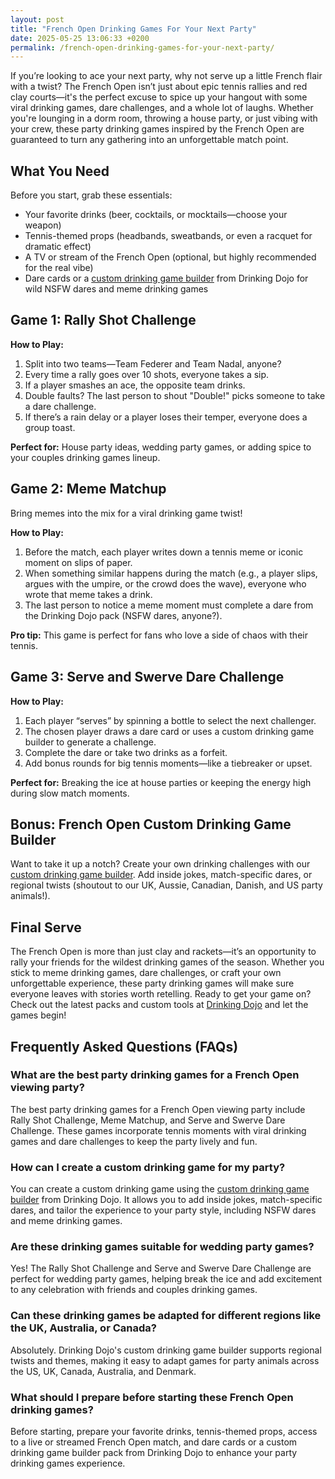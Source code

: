 ```yaml
---
layout: post
title: "French Open Drinking Games For Your Next Party"
date: 2025-05-25 13:06:33 +0200
permalink: /french-open-drinking-games-for-your-next-party/
---
```

If you’re looking to ace your next party, why not serve up a little French flair with a twist? The French Open isn’t just about epic tennis rallies and red clay courts—it's the perfect excuse to spice up your hangout with some viral drinking games, dare challenges, and a whole lot of laughs. Whether you're lounging in a dorm room, throwing a house party, or just vibing with your crew, these party drinking games inspired by the French Open are guaranteed to turn any gathering into an unforgettable match point.

## What You Need

Before you start, grab these essentials:
- Your favorite drinks (beer, cocktails, or mocktails—choose your weapon)
- Tennis-themed props (headbands, sweatbands, or even a racquet for dramatic effect)
- A TV or stream of the French Open (optional, but highly recommended for the real vibe)
- Dare cards or a [custom drinking game builder](https://drinkingdojo.com) from Drinking Dojo for wild NSFW dares and meme drinking games

## Game 1: Rally Shot Challenge

**How to Play:**
1. Split into two teams—Team Federer and Team Nadal, anyone?
2. Every time a rally goes over 10 shots, everyone takes a sip.
3. If a player smashes an ace, the opposite team drinks.
4. Double faults? The last person to shout "Double!" picks someone to take a dare challenge.
5. If there’s a rain delay or a player loses their temper, everyone does a group toast.

**Perfect for:** House party ideas, wedding party games, or adding spice to your couples drinking games lineup.

## Game 2: Meme Matchup

Bring memes into the mix for a viral drinking game twist!

**How to Play:**
1. Before the match, each player writes down a tennis meme or iconic moment on slips of paper.
2. When something similar happens during the match (e.g., a player slips, argues with the umpire, or the crowd does the wave), everyone who wrote that meme takes a drink.
3. The last person to notice a meme moment must complete a dare from the Drinking Dojo pack (NSFW dares, anyone?).

**Pro tip:** This game is perfect for fans who love a side of chaos with their tennis.

## Game 3: Serve and Swerve Dare Challenge

**How to Play:**
1. Each player “serves” by spinning a bottle to select the next challenger.
2. The chosen player draws a dare card or uses a custom drinking game builder to generate a challenge.
3. Complete the dare or take two drinks as a forfeit.
4. Add bonus rounds for big tennis moments—like a tiebreaker or upset.

**Perfect for:** Breaking the ice at house parties or keeping the energy high during slow match moments.

## Bonus: French Open Custom Drinking Game Builder

Want to take it up a notch? Create your own drinking challenges with our [custom drinking game builder](https://drinkingdojo.com). Add inside jokes, match-specific dares, or regional twists (shoutout to our UK, Aussie, Canadian, Danish, and US party animals!).

## Final Serve

The French Open is more than just clay and rackets—it’s an opportunity to rally your friends for the wildest drinking games of the season. Whether you stick to meme drinking games, dare challenges, or craft your own unforgettable experience, these party drinking games will make sure everyone leaves with stories worth retelling. Ready to get your game on? Check out the latest packs and custom tools at [Drinking Dojo](https://drinkingdojo.com) and let the games begin!

## Frequently Asked Questions (FAQs)

### What are the best party drinking games for a French Open viewing party?
The best party drinking games for a French Open viewing party include Rally Shot Challenge, Meme Matchup, and Serve and Swerve Dare Challenge. These games incorporate tennis moments with viral drinking games and dare challenges to keep the party lively and fun.

### How can I create a custom drinking game for my party?
You can create a custom drinking game using the [custom drinking game builder](https://drinkingdojo.com) from Drinking Dojo. It allows you to add inside jokes, match-specific dares, and tailor the experience to your party style, including NSFW dares and meme drinking games.

### Are these drinking games suitable for wedding party games?
Yes! The Rally Shot Challenge and Serve and Swerve Dare Challenge are perfect for wedding party games, helping break the ice and add excitement to any celebration with friends and couples drinking games.

### Can these drinking games be adapted for different regions like the UK, Australia, or Canada?
Absolutely. Drinking Dojo's custom drinking game builder supports regional twists and themes, making it easy to adapt games for party animals across the US, UK, Canada, Australia, and Denmark.

### What should I prepare before starting these French Open drinking games?
Before starting, prepare your favorite drinks, tennis-themed props, access to a live or streamed French Open match, and dare cards or a custom drinking game builder pack from Drinking Dojo to enhance your party drinking games experience.

<script type="application/ld+json">
{
  "@context": "https://schema.org",
  "@type": "BlogPosting",
  "headline": "French Open Drinking Games For Your Next Party",
  "description": "Discover fun and viral drinking games inspired by the French Open, including dare challenges, meme drinking games, and a custom drinking game builder to spice up your next party.",
  "author": {
    "@type": "Person",
    "name": "Drinking Dojo"
  },
  "publisher": {
    "@type": "Person",
    "name": "Drinking Dojo"
  },
  "mainEntityOfPage": {
    "@type": "WebPage",
    "@id": "https://drinkingdojo.com/blog/french-open-drinking-games"
  },
  "keywords": "drinking games, party drinking games, custom drinking game builder, dare challenges, viral drinking games, meme drinking games, house party ideas, couples drinking games, wedding party games",
  "datePublished": "2024-06-01",
  "dateModified": "2024-06-01"
}
</script>

<script type="application/ld+json">
{
  "@context": "https://schema.org",
  "@type": "FAQPage",
  "mainEntity": [
    {
      "@type": "Question",
      "name": "What are the best party drinking games for a French Open viewing party?",
      "acceptedAnswer": {
        "@type": "Answer",
        "text": "The best party drinking games for a French Open viewing party include Rally Shot Challenge, Meme Matchup, and Serve and Swerve Dare Challenge. These games combine tennis moments with viral drinking games and dare challenges to keep the party lively and fun."
      }
    },
    {
      "@type": "Question",
      "name": "How can I create a custom drinking game for my party?",
      "acceptedAnswer": {
        "@type": "Answer",
        "text": "You can create a custom drinking game using the custom drinking game builder from Drinking Dojo. It allows you to add inside jokes, match-specific dares, and tailor the experience to your party style, including NSFW dares and meme drinking games."
      }
    },
    {
      "@type": "Question",
      "name": "Are these drinking games suitable for wedding party games?",
      "acceptedAnswer": {
        "@type": "Answer",
        "text": "Yes! The Rally Shot Challenge and Serve and Swerve Dare Challenge are perfect for wedding party games, helping break the ice and add excitement to any celebration with friends and couples drinking games."
      }
    },
    {
      "@type": "Question",
      "name": "Can these drinking games be adapted for different regions like the UK, Australia, or Canada?",
      "acceptedAnswer": {
        "@type": "Answer",
        "text": "Absolutely. Drinking Dojo's custom drinking game builder supports regional twists and themes, making it easy to adapt games for party animals across the US, UK, Canada, Australia, and Denmark."
      }
    },
    {
      "@type": "Question",
      "name": "What should I prepare before starting these French Open drinking games?",
      "acceptedAnswer": {
        "@type": "Answer",
        "text": "Prepare your favorite drinks, tennis-themed props, access to a live or streamed French Open match, and dare cards or a custom drinking game builder pack from Drinking Dojo to enhance your party drinking games experience."
      }
    }
  ]
}
</script>